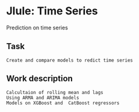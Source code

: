 # Jlule: Time Series

Prediction on time series

## Task
	Create and compare models to redict time series

## Work description
	Calcultaion of rolling mean and lags
	Using ARMA and ARIMA models
	Models on XGBoost and  CatBoost regressors